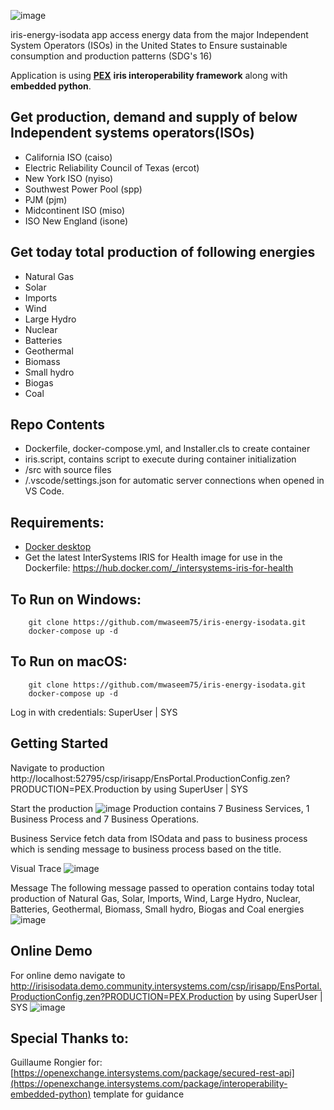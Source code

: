 ![image](https://user-images.githubusercontent.com/18219467/189523406-1da330b7-080b-4a06-95f5-701cbe1e21d3.png)

iris-energy-isodata app access energy data from the major Independent System Operators (ISOs) in the United States to Ensure sustainable consumption and production patterns (SDG's 16)


Application is using [**PEX**](https://docs.intersystems.com/irislatest/csp/docbook/DocBook.UI.Page.cls?KEY=EPEX_INTRO) **iris interoperability framework** along with **embedded python**. 

## Get production, demand and supply of below Independent systems operators(ISOs) 
* California ISO (caiso)
* Electric Reliability Council of Texas (ercot)
* New York ISO (nyiso)
* Southwest Power Pool (spp)
* PJM (pjm)
* Midcontinent ISO (miso)
* ISO New England (isone)

## Get today total production of following energies
* Natural Gas 
* Solar       
* Imports     
* Wind        
* Large Hydro 
* Nuclear     
* Batteries   
* Geothermal  
* Biomass     
* Small hydro 
* Biogas      
* Coal       

## Repo Contents   
* Dockerfile, docker-compose.yml, and Installer.cls to create container
* iris.script, contains script to execute during container initialization 
* /src with source files 
* /.vscode/settings.json for automatic server connections when opened in VS Code.

## Requirements:  
* [Docker desktop]( https://www.docker.com/products/docker-desktop)
* Get the latest InterSystems IRIS for Health image for use in the Dockerfile: https://hub.docker.com/_/intersystems-iris-for-health  

## To Run on Windows:  
```
	git clone https://github.com/mwaseem75/iris-energy-isodata.git  
	docker-compose up -d  
```
## To Run on macOS:  

```
	git clone https://github.com/mwaseem75/iris-energy-isodata.git
	docker-compose up -d  
```
Log in with credentials: SuperUser | SYS

## Getting Started 
Navigate to production
http://localhost:52795/csp/irisapp/EnsPortal.ProductionConfig.zen?PRODUCTION=PEX.Production  by using SuperUser | SYS

Start the production
![image](https://user-images.githubusercontent.com/18219467/189573043-49dd6f92-dc29-4bc8-9298-f9fd34359c83.png)
Production contains 7 Business Services, 1 Business Process and 7 Business Operations.

Business Service fetch data from ISOdata and pass to business process which is sending message to business process based on the title. 


Visual Trace
![image](https://user-images.githubusercontent.com/18219467/189573214-36d3f351-f688-4be1-8b12-cbde9b18fec4.png)

Message
The following message passed to operation contains today total production of Natural Gas, Solar, Imports, Wind, Large Hydro, Nuclear, Batteries, Geothermal, Biomass, Small hydro, Biogas and Coal energies  
![image](https://user-images.githubusercontent.com/18219467/189573344-f32fbb6c-73bf-4e5f-8453-8effc396f556.png)

## Online Demo
For online demo navigate to 
http://irisisodata.demo.community.intersystems.com/csp/irisapp/EnsPortal.ProductionConfig.zen?PRODUCTION=PEX.Production by using SuperUser | SYS
![image](https://user-images.githubusercontent.com/18219467/189644037-81ddd698-afef-4b81-9b26-8b287ee09003.png)


## Special Thanks to:
Guillaume Rongier for: [https://openexchange.intersystems.com/package/secured-rest-api](https://openexchange.intersystems.com/package/interoperability-embedded-python) template for guidance
